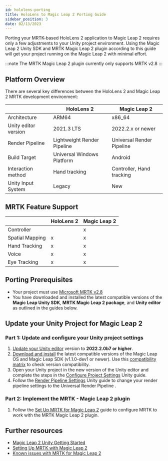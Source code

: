 ```yaml
---
id: hololens-porting 
title: HoloLens to Magic Leap 2 Porting Guide
sidebar_position: 3
date: 02/13/2023
---
```


Porting your MRTK-based HoloLens 2 application to Magic Leap 2 requires only a few adjustments to your Unity project environment. Using the Magic Leap 2 Unity SDK and MRTK Magic Leap 2 plugin according to this guide will get your project running on the Magic Leap 2 with minimal effort.

:::note
The MRTK Magic Leap 2 plugin currently only supports MRTK v2.8
:::

## Platform Overview

There are several key differences between the HoloLens 2 and Magic Leap 2 MRTK development environment:

| | HoloLens 2 | Magic Leap 2 |
|:-- | --- | --- |
|Architecture | ARM64 |x86_64 |
|Unity editor version| 2021.3 LTS | 2022.2.x or newer |
|Render Pipeline| Lightweight Render Pipeline| Universal Render Pipeline|
|Build Target|Universal Windows Platform |Android |
|Interaction method|Hand tracking |Controller, Hand tracking |
|Unity Input System|Legacy |New |

## MRTK Feature Support

| | HoloLens 2 | Magic Leap 2 |
|:-- | --- | --- |
|Controller |  | x |
|Spatial Mapping| x | x |
|Hand Tracking| x | x |
|Voice| x | x |
|Eye Tracking| x | x |

## Porting Prerequisites

- Your project must use [Microsoft MRTK v2.8](https://github.com/Microsoft/MixedRealityToolkit-Unity/releases)
- You have downloaded and installed the latest compatible versions of the **Magic Leap Unity SDK**, **MRTK Magic Leap 2 package**, and **Unity editor** as outlined in the guides below.

## Update your Unity Project for Magic Leap 2

### Part 1: Update and configure your Unity project settings

1. [Update your Unity editor](/docs/guides/unity/getting-started/install-the-tools#install-unity-editor) version to **2022.2.0b7 or higher**.
2. [Download and install](/docs/guides/unity/getting-started/install-the-tools#downloading-the-unity-bundle) the latest compatible versions of the Magic Leap OS and Magic Leap SDK (v1.1.0-dev1 or newer). Use this [compatibility matrix](/docs/releases/version-matrix.md) to check version compatibility.
3. Open your Unity project in the new version of the Unity editor and complete the steps in the [Configure Project Settings](/docs/guides/unity/getting-started/configure-unity-settings.md) Unity guide.
4. Follow the [Render Pipeline Settings](/docs/guides/unity/getting-started/graphics-settings) Unity guide to change your render pipeline settings to the Universal Render Pipeline .

### Part 2: Implement the MRTK - Magic Leap 2 plugin

1. Follow the [Set Up MRTK for Magic Leap 2](/docs/guides/third-party/mrtk/mrtk-setup.md) guide to configure MRTK to work with the MRTK Magic Leap 2 plugin.

## Further resources

- [Magic Leap 2 Unity Getting Started](/docs/guides/unity/getting-started/unity-getting-started)
- [Setting Up MRTK with Magic Leap 2](/docs/guides/third-party/mrtk/mrtk-setup.md)
- [Known issues with MRTK for Magic Leap 2](/docs/guides/third-party/mrtk/mrtk-overview.md)
